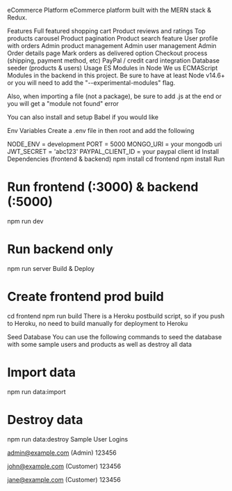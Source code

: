 eCommerce Platform
eCommerce platform built with the MERN stack & Redux.

Features
Full featured shopping cart
Product reviews and ratings
Top products carousel
Product pagination
Product search feature
User profile with orders
Admin product management
Admin user management
Admin Order details page
Mark orders as delivered option
Checkout process (shipping, payment method, etc)
PayPal / credit card integration
Database seeder (products & users)
Usage
ES Modules in Node
We us ECMAScript Modules in the backend in this project. Be sure to have at least Node v14.6+ or you will need to add the "--experimental-modules" flag.

Also, when importing a file (not a package), be sure to add .js at the end or you will get a "module not found" error

You can also install and setup Babel if you would like

Env Variables
Create a .env file in then root and add the following

NODE_ENV = development
PORT = 5000
MONGO_URI = your mongodb uri
JWT_SECRET = 'abc123'
PAYPAL_CLIENT_ID = your paypal client id
Install Dependencies (frontend & backend)
npm install
cd frontend
npm install
Run
# Run frontend (:3000) & backend (:5000)
npm run dev

# Run backend only
npm run server
Build & Deploy
# Create frontend prod build
cd frontend
npm run build
There is a Heroku postbuild script, so if you push to Heroku, no need to build manually for deployment to Heroku

Seed Database
You can use the following commands to seed the database with some sample users and products as well as destroy all data

# Import data
npm run data:import

# Destroy data
npm run data:destroy
Sample User Logins

admin@example.com (Admin)
123456

john@example.com (Customer)
123456

jane@example.com (Customer)
123456
